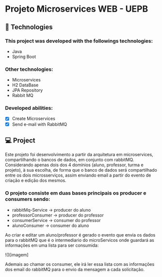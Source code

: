 # Projeto Microservices WEB - UEPB

## 🚀 Technologies

### This project was developed with the followings technologies:

<ul>
  <li>Java</li>
  <li>Spring Boot</li>
</ul>

### Other technologies:

<ul>
  <li>Microservices</li>
  <li>H2 DataBase</li>
  <li>JPA Repository</li>
  <li>Rabbit MQ</li>
</ul>

### Developed abilities:

- [x] Create Microservices
- [x] Send e-mail with RabbitMQ

## 💻 Project

Este projeto foi desenvolvimento a partir da arquitetura em microservices,  compartilhando o  bancos de dados, em conjunto com rabbitMQ.   
Considerando apenas dois dos 4 domínios (aluno, professor, turma e projeto), à sua escolha, de forma que o banco de dados será compartilhado entre os dois microsserviços, assim enviando email a partir do evento de criação e edição dos mesmos.

### O projeto consiste em duas bases principais os producer e consumers sendo:
<ul>
  <li>rabbitMq-Service -> producer do aluno </li>
  <li>professorConsumer -> producer do professor</li>
  <li>consumerService -> consumer do professor</li>
  <li>alunoConsumer -> consumer do aluno</li>
</ul>

Ao criar e editar um aluno/professor é gerado o evento que envia os dados para o rabbitMQ que é o intermediario do microServicos onde guardará as informações em uma lista para ser consumida:

!()[imagem]

Ademais ao chamar os consumer, ele irá ler essa lista com as informações dos email do rabbitMQ para o envio da mensagem a cada solicitação.   

